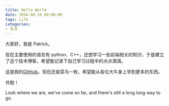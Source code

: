 ```yaml
---
title: Hello World
date: 2016-08-10 00:00:00
tags: Life
categories:
- 生活
---
```

大家好，我是 Patrick。

现在主要使用的语言有 python、C++，还想学习一些前端相关的知识，于是建立了这个技术博客，希望能记录下自己学习过程中的点点滴滴。

这是我的[GitHub](https://github.com/pengshiqi)。现在还是菜鸟一枚，希望能从各位大牛身上学到更多的东西。

共勉！

Look where we are,
we've come so far,
and there's still a long long way to go.
